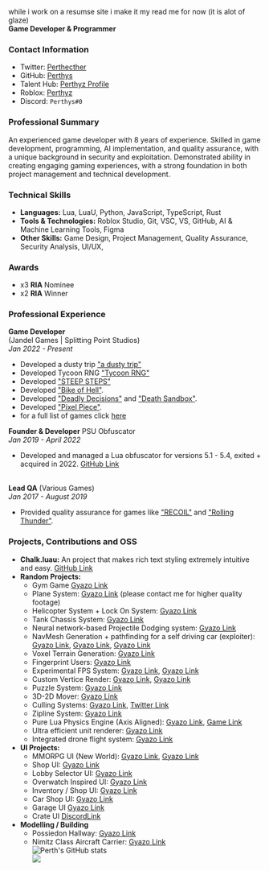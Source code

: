while i work on a resumse site i make it my read me for now (it is alot of glaze)
\
**Game Developer & Programmer**
### Contact Information
- Twitter: [Perthecther](https://twitter.com/Perthecther)
- GitHub: [Perthys](https://github.com/Perthys)
- Talent Hub: [Perthyz Profile](https://talent.roblox.com/creators/327423121)
- Roblox: [Perthyz](https://www.roblox.com/users/327423121/profile)
- Discord: ``Perthys#0``
### Professional Summary
An experienced game developer with 8 years of experience. Skilled in game development, programming, AI implementation, and quality assurance, with a unique background in security and exploitation. Demonstrated ability in creating engaging gaming experiences, with a strong foundation in both project management and technical development.
### Technical Skills
- **Languages:** Lua, LuaU, Python, JavaScript, TypeScript, Rust
- **Tools & Technologies:** Roblox Studio, Git, VSC, VS, GitHub, AI & Machine Learning Tools, Figma
- **Other Skills:** Game Design, Project Management, Quality Assurance, Security Analysis, UI/UX,
### Awards 
- x3 **RIA** Nominee
- x2 **RIA** Winner

### Professional Experience
**Game Developer**  
(Jandel Games | Splitting Point Studios)  
*Jan 2022 - Present*
- Developed a dusty trip ["a dusty trip"](https://www.roblox.com/games/16389395869/a-dusty-trip-ROCKET#!/game-instances)
- Developed Tycoon RNG ["Tycoon RNG"](https://www.roblox.com/games/17601705136/Tycoon-RNG)
- Developed ["STEEP STEPS"](https://www.roblox.com/games/11606818992/STEEP-STEPS)
- Developed ["Bike of Hell"](https://www.roblox.com/games/14943334555/Bike-of-Hell-UPD10).
- Developed ["Deadly Decisions"](https://www.roblox.com/games/12434172731/Deadly-Decisions) and ["Death Sandbox"](https://www.roblox.com/games/10627835972/Death-Sandbox-WINTER-UPDATE).
- Developed ["Pixel Piece"](https://www.roblox.com/groups/6537733/Pixel-Piece#!/about).
- for a full list of games click [here](https://jandel-rblx.github.io/roblox-game-stats/)

**Founder & Developer**
PSU Obfuscator  
*Jan 2019 - April 2022*
- Developed and managed a Lua obfuscator for versions 5.1 - 5.4, exited + acquired in 2022. [GitHub Link](https://github.com/psuDevelopment)

\
**Lead QA** 
(Various Games)  
*Jan 2017 - August 2019*
- Provided quality assurance for games like ["RECOIL"](https://www.roblox.com/games/4651779470/RECOIL) and ["Rolling Thunder"](https://www.roblox.com/games/7686955826/Rolling-Thunder-PVE).
  
### Projects, Contributions and OSS
- **Chalk.luau:** An project that makes rich text styling extremely intuitive and easy. [GitHub Link](https://github.com/Perthys/chalk)
- **Random Projects:**
  - Gym Game [Gyazo Link](https://gyazo.com/578c73ed4fba969ce8d3ec39319418ae)
  - Plane System: [Gyazo Link](https://gyazo.com/b288d96ab4710ee8e966dbf14521f857) (please contact me for higher quality footage)
  - Helicopter System + Lock On System: [Gyazo Link](https://gyazo.com/ccdb4bfa5352d96ce8a3d648fa6b69c6)
  - Tank Chassis System: [Gyazo Link](https://gyazo.com/7634543f994e46524c2e1b71b20a5a42)
  - Neural network-based Projectile Dodging system: [Gyazo Link](https://gyazo.com/b46aa7d820e6503dd97148ce80f18301)
  - NavMesh Generation + pathfinding for a self driving car (exploiter): [Gyazo Link](https://gyazo.com/e9fc6f3acb5612f1ca254f627ab97520), [Gyazo Link](https://gyazo.com/5a49b217e9c2182048e5cb332f8d58a6), [Gyazo Link](https://gyazo.com/c135daf71c9660831e056185fde1ebb1)
  - Voxel Terrain Generation: [Gyazo Link](https://gyazo.com/963811224435fe4a5b564a1fab912201)
  - Fingerprint Users: [Gyazo Link](https://gyazo.com/390ec9f56d4f0511b5964c22c6241c6c)
  - Experimental FPS System: [Gyazo Link](https://gyazo.com/5bcb97fe1d06c2854ec46e25b3deb014), [Gyazo Link](https://gyazo.com/e0ad93a9c416570e8f61a76e56e8182a)
  - Custom Vertice Render: [Gyazo Link](https://gyazo.com/e8a6d963f874d7c3bb4cb8312374bf63), [Gyazo Link](https://gyazo.com/c181368a93e51f797374c021b0d4eeb2)
  - Puzzle System: [Gyazo Link](https://gyazo.com/793445ef1cc8b996e781b1a99d11948b)
  - 3D-2D Mover: [Gyazo Link](https://gyazo.com/c2d7119d7eb70220599204bb6caa6ea0)
  - Culling Systems: [Gyazo Link](https://gyazo.com/5407054e58d817c993b274125ee537db), [Twitter Link](https://twitter.com/Perthecther/status/1737984692421591070)
  - Zipline System: [Gyazo Link](https://gyazo.com/50fb37cbb1ed4e3e91075f3ad091a689)
  - Pure Lua Physics Engine (Axis Aligned): [Gyazo Link](https://gyazo.com/a5f070ab3ca0b7cd5ca084cb4de6c1ec), [Game Link](https://www.roblox.com/games/14513631125/Physics-Engine)
  - Ultra efficient unit renderer: [Gyazo Link](https://gyazo.com/0506f72d6646476681dc62eb25181e23)
  - Integrated drone flight system: [Gyazo Link](https://gyazo.com/9aec8f08329b5ca2590517ca8f2c45cd)
- **UI Projects:**
  - MMORPG UI (New World): [Gyazo Link](https://gyazo.com/6fddc9d533d342e8bff89ea30b42caed), [Gyazo Link](https://gyazo.com/f15c19647d845aabf02597ad539d470d)
  - Shop UI: [Gyazo Link](https://gyazo.com/97f89d224243bf618e48544d7c91ee0f)
  - Lobby Selector UI: [Gyazo Link](https://gyazo.com/604307096d048768d79e5b5b2104313b)
  - Overwatch Inspired UI: [Gyazo Link](https://gyazo.com/0c8eb17c5f6d84276aef984abe45355d)
  - Inventory / Shop UI: [Gyazo Link](https://gyazo.com/64c02eaf88975ada564be9a6be797930)
  - Car Shop UI: [Gyazo Link](https://gyazo.com/5353d1d9a8ba78c803b94db42735c0fd)
  - Garage UI [Gyazo Link](https://gyazo.com/a25ad00083680c2f041e8d4ddfe42556)
  - Crate UI [DiscordLink](https://cdn.discordapp.com/attachments/1017843587154726950/1337937359353806858/image.png?ex=67a942c4&is=67a7f144&hm=f923da2367495a3b8ffb041e5fc154c0390f42a33b65033dcc93bf99317f2eaa&)
- **Modelling / Building**
  - Possiedon Hallway: [Gyazo Link](https://gyazo.com/9bc7dba64984b410fc60dd753c081a1f)
  - Nimitz Class Aircraft Carrier: [Gyazo Link](https://gyazo.com/a97314aaeeeaa85582f1d0c0e20de199)
\
![Perth's GitHub stats](https://github-readme-stats.vercel.app/api?username=Perthys&show_icons=true&theme=gotham)
\
![](https://komarev.com/ghpvc/?username=Perthys&color=green)
<!---
Perthys/Perthys is a ✨ special ✨ repository because its `README.md` (this file) appears on your GitHub profile.
You can click the Preview link to take a look at your changes.
--->

